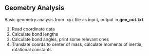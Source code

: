 ## Geometry Analysis
Basic geometry analysis from .xyz file as input, output in **geo_out.txt**.
1) Read coordinate data
2) Calculate bond lengths
3) Calculate bond angles, print some relevant ones
4) Translate coords to center of mass, calculate moments of inertia, rotational constants
